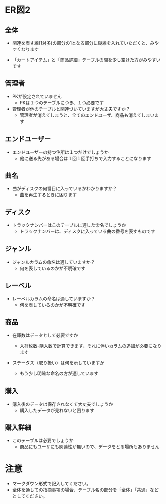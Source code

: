 # ER図2
## 全体
- 関連を表す線(1対多)の部分の1となる部分に縦線を入れていただくと、みやすくなります

- 「カートアイテム」と「商品詳細」テーブルの間を少し空けた方がみやすいです

## 管理者
- PKが設定されていません
  - PKは１つのテーブルにつき、１つ必要です
- 管理者が他のテーブルと関連づいていますが大丈夫ですか？
  - 管理者が消えてしまうと、全てのエンドユーザ、商品も消えてしまいます
  
## エンドユーザー
- エンドユーザーの持つ住所は１つだけでしょうか
  - 他に送る先がある場合は１回１回手打ちで入力することになります
  
## 曲名
- 曲がディスクの何番目に入っているかわかりますか？
  - 曲を再生するときに困ります
  
## ディスク
- トラックナンバーはこのテーブルに適した命名でしょうか
  - トラックナンバーは、ディスクに入っている曲の番号を表すものです

## ジャンル
- ジャンルカラムの命名は適していますか？
  - 何を表しているのかが不明確です

## レーベル
- レーベルカラムの命名は適していますか？
  - 何を表しているのかが不明確です
  
## 商品
- 在庫数はデータとして必要ですか
  - 入荷枚数-購入数で計算できます、それに伴いカラムの追加が必要になります 
  
- ステータス（取り扱い）は何を示していますか
  - もう少し明確な命名の方が適しています
  
## 購入
- 購入後のデータは保存されなくて大丈夫でしょうか
  - 購入したデータが見れないと困ります
  
## 購入詳細
- このテーブルは必要でしょうか
  - 商品にもユーザにも関連性が無いので、データをとる場所もありません
  

# 注意
* マークダウン形式で記入してください。
* 全体を通しての指摘事項の場合、テーブル名の部分を「全体」「共通」などとしてください。

